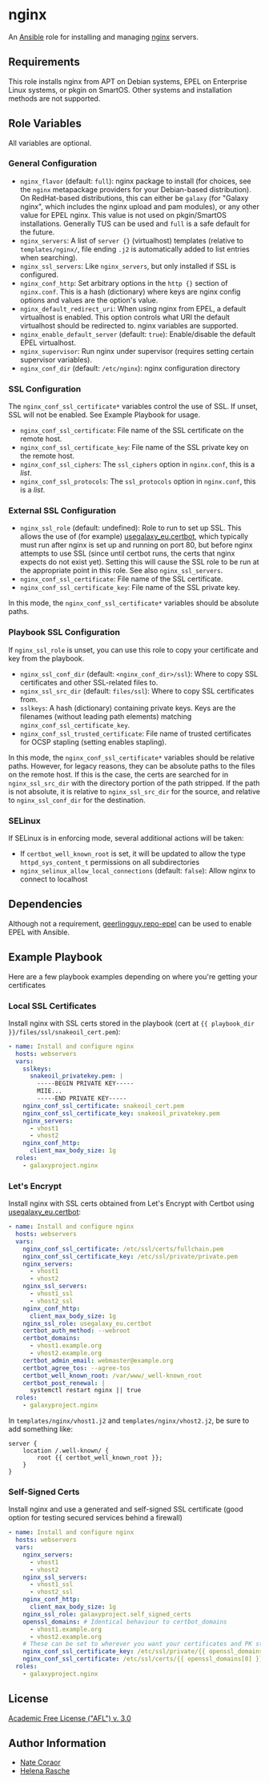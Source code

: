 # nginx

An [Ansible][ansible] role for installing and managing [nginx][nginx] servers.

[ansible]: http://www.ansible.com/
[nginx]: http://nginx.org/
[galaxy]: http://galaxyproject.org/

## Requirements

This role installs nginx from APT on Debian systems, EPEL on Enterprise Linux
systems, or pkgin on SmartOS.  Other systems and installation methods are not
supported.

## Role Variables

All variables are optional.

### General Configuration

- `nginx_flavor` (default: `full`): nginx package to install (for choices, see the `nginx` metapackage providers for
  your Debian-based distribution). On RedHat-based distributions, this can either be `galaxy` (for "Galaxy nginx", which
  includes the nginx upload and pam modules), or any other value for EPEL nginx. This value is not used on pkgin/SmartOS
  installations. Generally TUS can be used and `full` is a safe default for the future.
- `nginx_servers`: A list of `server {}` (virtualhost) templates (relative to `templates/nginx/`, file ending `.j2` is
  automatically added to list entries when searching).
- `nginx_ssl_servers`: Like `nginx_servers`, but only installed if SSL is configured.
- `nginx_conf_http`: Set arbitrary options in the `http {}` section of `nginx.conf`. This is a hash (dictionary) where
  keys are nginx config options and values are the option's value.
- `nginx_default_redirect_uri`: When using nginx from EPEL, a default virtualhost is enabled. This option controls what
  URI the default virtualhost should be redirected to. nginx variables are supported.
- `nginx_enable_default_server` (default: `true`): Enable/disable the default EPEL virtualhost.
- `nginx_supervisor`: Run nginx under supervisor (requires setting certain supervisor variables).
- `nginx_conf_dir` (default: `/etc/nginx`): nginx configuration directory

### SSL Configuration

The `nginx_conf_ssl_certificate*` variables control the use of SSL. If unset, SSL will not be enabled. See Example
Playbook for usage.

- `nginx_conf_ssl_certificate`: File name of the SSL certificate on the remote host.
- `nginx_conf_ssl_certificate_key`: File name of the SSL private key on the remote host.
- `nginx_conf_ssl_ciphers`: The `ssl_ciphers` option in `nginx.conf`, this is a *list*.
- `nginx_conf_ssl_protocols`: The `ssl_protocols` option in `nginx.conf`, this is a *list*.

### External SSL Configuration

- `nginx_ssl_role` (default: undefined): Role to run to set up SSL. This allows the use of (for example)
  [usegalaxy_eu.certbot][usegalaxy_eu-certbot], which typically must run after nginx is set up and running on port 80,
  but before nginx attempts to use SSL (since until certbot runs, the certs that nginx expects do not exist yet).
  Setting this will cause the SSL role to be run at the appropriate point in this role. See also `nginx_ssl_servers`.
- `nginx_conf_ssl_certificate`: File name of the SSL certificate.
- `nginx_conf_ssl_certificate_key`: File name of the SSL private key.

In this mode, the `nginx_conf_ssl_certificate*` variables should be absolute paths.

[usegalaxy_eu-certbot]: https://github.com/usegalaxy_eu/ansible-certbot/

### Playbook SSL Configuration

If `nginx_ssl_role` is unset, you can use this role to copy your certificate and key from the playbook.

- `nginx_ssl_conf_dir` (default: `<nginx_conf_dir>/ssl`): Where to copy SSL certificates and other SSL-related files to.
- `nginx_ssl_src_dir` (default: `files/ssl`): Where to copy SSL certificates from.
- `sslkeys`: A hash (dictionary) containing private keys. Keys are the filenames (without leading path elements) matching
  `nginx_conf_ssl_certificate_key`.
- `nginx_conf_ssl_trusted_certificate`: File name of trusted certificates for OCSP stapling (setting enables stapling).

In this mode, the `nginx_conf_ssl_certificate*` variables should be relative paths. However, for legacy reasons, they
can be absolute paths to the files on the remote host. If this is the case, the certs are searched for in
`nginx_ssl_src_dir` with the directory portion of the path stripped. If the path is not absolute, it is relative to
`nginx_ssl_src_dir` for the source, and relative to `nginx_ssl_conf_dir` for the destination.

### SELinux

If SELinux is in enforcing mode, several additional actions will be taken:

- If `certbot_well_known_root` is set, it will be updated to allow the type `httpd_sys_content_t` permissions on all subdirectories
- `nginx_selinux_allow_local_connections` (default: `false`): Allow nginx to connect to localhost

## Dependencies

Although not a requirement, [geerlingguy.repo-epel][repo-epel] can be used to enable EPEL with Ansible.

[repo-epel]: https://galaxy.ansible.com/geerlingguy/repo-epel/

## Example Playbook

Here are a few playbook examples depending on where you're getting your certificates

### Local SSL Certificates

Install nginx with SSL certs stored in the playbook (cert at `{{ playbook_dir }}/files/ssl/snakeoil_cert.pem`):

```yaml
- name: Install and configure nginx
  hosts: webservers
  vars:
    sslkeys:
      snakeoil_privatekey.pem: |
        -----BEGIN PRIVATE KEY-----
        MIIE...
        -----END PRIVATE KEY-----
    nginx_conf_ssl_certificate: snakeoil_cert.pem
    nginx_conf_ssl_certificate_key: snakeoil_privatekey.pem
    nginx_servers:
      - vhost1
      - vhost2
    nginx_conf_http:
      client_max_body_size: 1g
  roles:
    - galaxyproject.nginx
```

### Let's Encrypt

Install nginx with SSL certs obtained from Let's Encrypt with Certbot using [usegalaxy_eu.certbot][usegalaxy_eu-certbot]:

```yaml
- name: Install and configure nginx
  hosts: webservers
  vars:
    nginx_conf_ssl_certificate: /etc/ssl/certs/fullchain.pem
    nginx_conf_ssl_certificate_key: /etc/ssl/private/private.pem
    nginx_servers:
      - vhost1
      - vhost2
    nginx_ssl_servers:
      - vhost1_ssl
      - vhost2_ssl
    nginx_conf_http:
      client_max_body_size: 1g
    nginx_ssl_role: usegalaxy_eu.certbot
    certbot_auth_method: --webroot
    certbot_domains:
      - vhost1.example.org
      - vhost2.example.org
    certbot_admin_email: webmaster@example.org
    certbot_agree_tos: --agree-tos
    certbot_well_known_root: /var/www/_well-known_root
    certbot_post_renewal: |
      systemctl restart nginx || true
  roles:
    - galaxyproject.nginx
```

In `templates/nginx/vhost1.j2` and `templates/nginx/vhost2.j2`, be sure to add something like:

```nginx
server {
    location /.well-known/ {
        root {{ certbot_well_known_root }};
    }
}
```

### Self-Signed Certs

Install nginx and use a generated and self-signed SSL certificate (good option for testing secured services behind a firewall)

```yaml
- name: Install and configure nginx
  hosts: webservers
  vars:
    nginx_servers:
      - vhost1
      - vhost2
    nginx_ssl_servers:
      - vhost1_ssl
      - vhost2_ssl
    nginx_conf_http:
      client_max_body_size: 1g
    nginx_ssl_role: galaxyproject.self_signed_certs
    openssl_domains: # Identical behaviour to certbot_domains
      - vhost1.example.org
      - vhost2.example.org
    # These can be set to wherever you want your certificates and PK stored.
    nginx_conf_ssl_certificate_key: /etc/ssl/private/{{ openssl_domains[0] }}.pem
    nginx_conf_ssl_certificate: /etc/ssl/certs/{{ openssl_domains[0] }}.crt
  roles:
    - galaxyproject.nginx
```

License
-------

[Academic Free License ("AFL") v. 3.0][afl]

[afl]: http://opensource.org/licenses/AFL-3.0

Author Information
------------------

- [Nate Coraor](https://github.com/natefoo)
- [Helena Rasche](https://github.com/hexylena)
